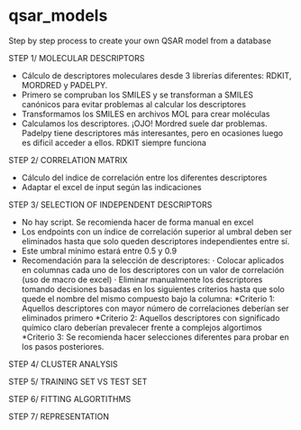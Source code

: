 # qsar_models
Step by step process to create your own QSAR model from a database

STEP 1/ MOLECULAR DESCRIPTORS
- Cálculo de descriptores moleculares desde 3 librerías diferentes: RDKIT, MORDRED y PADELPY.
- Primero se compruban los SMILES y se transforman a SMILES canónicos para evitar problemas al calcular los descriptores
- Transformamos los SMILES en archivos MOL para crear moléculas
- Calculamos los descriptores. ¡OJO! Mordred suele dar problemas. Padelpy tiene descriptores más interesantes, pero en ocasiones luego es dificil acceder a ellos. RDKIT siempre funciona

STEP 2/ CORRELATION MATRIX
- Cálculo del indice de correlación entre los diferentes descriptores
- Adaptar el excel de input según las indicaciones

STEP 3/ SELECTION OF INDEPENDENT DESCRIPTORS
- No hay script. Se recomienda hacer de forma manual en excel
- Los endpoints con un índice de correlación superior al umbral deben ser eliminados hasta que solo queden descriptores independientes entre sí.
- Este umbral mínimo estará entre 0.5 y 0.9
- Recomendación para la selección de descriptores:
        · Colocar aplicados en columnas cada uno de los descriptores con un valor de correlación (uso de macro de excel)
        · Eliminar manualmente los descriptores tomando decisiones basadas en los siguientes criterios hasta que solo quede el nombre del mismo compuesto bajo la columna:
              *Criterio 1: Aquellos descriptores con mayor número de correlaciones deberían ser eliminados primero
              *Criterio 2: Aquellos descriptores con significado químico claro deberían prevalecer frente a complejos algortimos
              *Criterio 3: Se recomienda hacer selecciones diferentes para probar en los pasos posteriores.

STEP 4/ CLUSTER ANALYSIS


STEP 5/ TRAINING SET VS TEST SET


STEP 6/ FITTING ALGORTITHMS


STEP 7/ REPRESENTATION 

